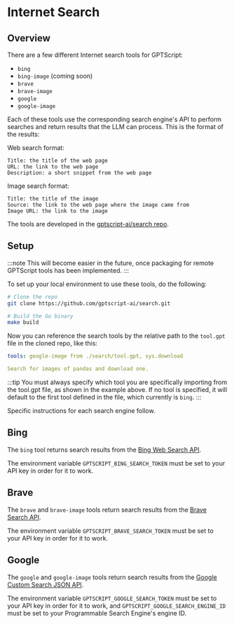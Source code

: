 # Internet Search

## Overview

There are a few different Internet search tools for GPTScript:

- `bing`
- `bing-image` (coming soon)
- `brave`
- `brave-image`
- `google`
- `google-image`

Each of these tools use the corresponding search engine's API to perform searches and return results that
the LLM can process. This is the format of the results:

Web search format:
```
Title: the title of the web page
URL: the link to the web page
Description: a short snippet from the web page
```

Image search format:
```
Title: the title of the image
Source: the link to the web page where the image came from
Image URL: the link to the image
```

The tools are developed in the [gptscript-ai/search repo](https://github.com/gptscript-ai/search).

## Setup

:::note
This will become easier in the future, once packaging for remote GPTScript tools has been implemented.
:::

To set up your local environment to use these tools, do the following:

```bash
# Clone the repo
git clone https://github.com/gptscript-ai/search.git

# Build the Go binary
make build
```

Now you can reference the search tools by the relative path to the `tool.gpt` file in the cloned repo, like this:

```yaml
tools: google-image from ./search/tool.gpt, sys.download

Search for images of pandas and download one.
```

:::tip
You must always specify which tool you are specifically importing from the tool.gpt file, as shown
in the example above. If no tool is specified, it will default to the first tool defined in the file,
which currently is `bing`.
:::

Specific instructions for each search engine follow.

## Bing

The `bing` tool returns search results from the [Bing Web Search API](https://www.microsoft.com/en-us/bing/apis/bing-web-search-api).

The environment variable `GPTSCRIPT_BING_SEARCH_TOKEN` must be set to your API key in order for it to work.

## Brave

The `brave` and `brave-image` tools return search results from the [Brave Search API](https://brave.com/search/api/).

The environment variable `GPTSCRIPT_BRAVE_SEARCH_TOKEN` must be set to your API key in order for it to work.

## Google

The `google` and `google-image` tools return search results from the [Google Custom Search JSON API](https://developers.google.com/custom-search/v1/overview).

The environment variable `GPTSCRIPT_GOOGLE_SEARCH_TOKEN` must be set to your API key in order for it to work,
and `GPTSCRIPT_GOOGLE_SEARCH_ENGINE_ID` must be set to your Programmable Search Engine's engine ID.
